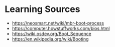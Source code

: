 # Learning Sources

- https://neosmart.net/wiki/mbr-boot-process
- https://computer.howstuffworks.com/bios.html
- https://wiki.osdev.org/Boot_Sequence
- https://en.wikipedia.org/wiki/Booting
